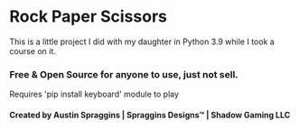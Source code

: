 # Rock Paper Scissors
This is a little project I did with my daughter in Python 3.9 while I took a course on it. 
### Free & Open Source for anyone to use, just not sell. 
Requires 'pip install keyboard' module to play
#### Created by Austin Spraggins | Spraggins Designs™ | Shadow Gaming LLC
